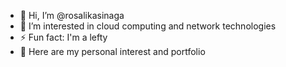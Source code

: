 - 👋 Hi, I’m @rosalikasinaga
- 👀 I’m interested in cloud computing and network technologies 
- ⚡ Fun fact: I'm a lefty
- 📑 Here are my personal interest and portfolio

<!---
rosalikasinaga/rosalikasinaga is a ✨ special ✨ repository because its `README.md` (this file) appears on your GitHub profile.
You can click the Preview link to take a look at your changes.
--->
